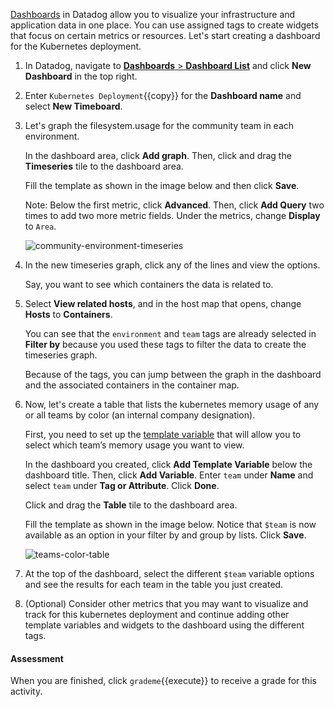 <a href="https://docs.datadoghq.com/dashboards/" target="_blank">Dashboards</a> in Datadog allow you to visualize your infrastructure and application data in one place. You can use assigned tags to create widgets that focus on certain metrics or resources. Let's start creating a dashboard for the Kubernetes deployment.
 
1. In Datadog, navigate to <a href="https://app.datadoghq.com/dashboard/lists" target="_datadog">**Dashboards** > **Dashboard List**</a> and click **New Dashboard** in the top right.

2. Enter `Kubernetes Deployment`{{copy}} for the **Dashboard name** and select **New Timeboard**.

3. Let's graph the filesystem.usage for the community team in each environment. 

    In the dashboard area, click **Add graph**. Then, click and drag the **Timeseries** tile to the dashboard area.

    Fill the template as shown in the image below and then click **Save**. 

    Note: Below the first metric, click **Advanced**. Then, click **Add Query** two times to add two more metric fields. Under the metrics, change **Display** to `Area`.

    ![community-environment-timeseries](taggingk8s/assets/community-environment-timeseries.png)

4. In the new timeseries graph, click any of the lines and view the options. 

    Say, you want to see which containers the data is related to. 

5. Select **View related hosts**, and in the host map that opens, change **Hosts** to **Containers**. 

    You can see that the `environment` and `team` tags are already selected in **Filter by** because you used these tags to filter the data to create the timeseries graph. 
    
    Because of the tags, you can jump between the graph in the dashboard and the associated containers in the container map. 
    
6. Now, let's create a table that lists the kubernetes memory usage of any or all teams by color (an internal company designation). 
    
    First, you need to set up the <a href="https://docs.datadoghq.com/tagging/assigning_tags/?tab=agentv6#environment-variables" target="_datadog">template variable</a> that will allow you to select which team’s memory usage you want to view.

    In the dashboard you created, click **Add Template Variable** below the dashboard title. Then, click **Add Variable**. Enter `team` under **Name** and select `team` under **Tag or Attribute**. Click **Done**.

    Click and drag the **Table** tile to the dashboard area. 

    Fill the template as shown in the image below. Notice that `$team` is now available as an option in your filter by and group by lists. Click **Save**.

    ![teams-color-table](taggingk8s/assets/teams-color-table.png) 

8. At the top of the dashboard, select the different `$team` variable options and see the results for each team in the table you just created.

9. (Optional) Consider other metrics that you may want to visualize and track for this kubernetes deployment and continue adding other template variables and widgets to the dashboard using the different tags. 

#### Assessment
When you are finished, click `grademe`{{execute}} to receive a grade for this activity. 
